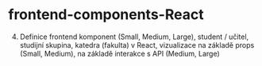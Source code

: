 # frontend-components-React
4. Definice frontend komponent (Small, Medium, Large), student / učitel, studijní skupina, katedra (fakulta) v React, vizualizace na základě props (Small, Medium), na základě interakce s API (Medium, Large)
